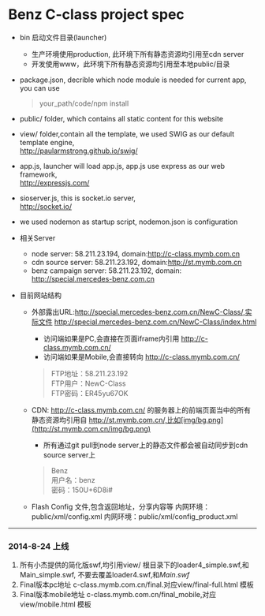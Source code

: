 # Benz C-class project spec
* bin 启动文件目录(launcher)
	* 生产环境使用production, 此环境下所有静态资源均引用至cdn server
	* 开发使用www，此环境下所有静态资源均引用至本地public/目录
* package.json, decrible which node module is needed for current app, you can use  

	>your_path/code/npm install

* public/ folder, which contains all static content for this website
* view/ folder,contain all the template, we used SWIG as our default template engine,  
http://paularmstrong.github.io/swig/
* app.js,  launcher will load app.js, app.js use express as our web framework,  
http://expressjs.com/
* sioserver.js, this is socket.io server,   
http://socket.io/
* we used nodemon as startup script, nodemon.json is configuration
* 相关Server
	* node server: 58.211.23.194, domain:http://c-class.mymb.com.cn
	* cdn source server: 58.211.23.192, domain:http://st.mymb.com.cn
	* benz campaign server: 58.211.23.192, domain: http://special.mercedes-benz.com.cn
* 目前网站结构
	* 外部露出URL:http://special.mercedes-benz.com.cn/NewC-Class/,实际文件 http://special.mercedes-benz.com.cn/NewC-Class/index.html
		* 访问端如果是PC,会直接在页面iframe内引用 http://c-class.mymb.com.cn/
		* 访问端如果是Mobile,会直接转向 http://c-class.mymb.com.cn/

		> FTP地址：58.211.23.192  
		> FTP用户：NewC-Class  
		> FTP密码：ER45yu67OK

	* CDN: http://c-class.mymb.com.cn/ 的服务器上的前端页面当中的所有静态资源均引用自 http://st.mymb.com.cn/,比如[img/bg.png](http://st.mymb.com.cn/img/bg.png)
		* 所有通过git pull到node server上的静态文件都会被自动同步到cdn source server上

		> Benz  
		> 用户名：benz  
		> 密码：150U+6D8i#  
	* Flash Config 文件,包含返回地址，分享内容等 
		内网环境：public/xml/config.xml
		内网环境：public/xml/config_product.xml
***
### 2014-8-24 上线
1. 所有小杰提供的简化版swf,均引用view/ 根目录下的loader4_simple.swf,和Main_simple.swf, 不要去覆盖loader4.swf,和*Main.swf*
2. Final版本pc地址  c-class.mymb.com.cn/final.对应view/final-full.html 模板
3. Final版本mobile地址  c-class.mymb.com.cn/final_mobile,对应view/mobile.html 模板
	